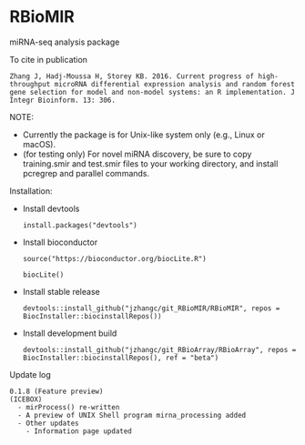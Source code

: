 # RBioMIR
miRNA-seq analysis package

To cite in publication
  
    Zhang J, Hadj-Moussa H, Storey KB. 2016. Current progress of high-throughput microRNA differential expression analysis and random forest gene selection for model and non-model systems: an R implementation. J Integr Bioinform. 13: 306.
    

NOTE:

  - Currently the package is for Unix-like system only (e.g., Linux or macOS).
  - (for testing only) For novel miRNA discovery, be sure to copy training.smir and test.smir files to your working directory, and install pcregrep and parallel commands.


Installation:

  - Install devtools
  
        install.packages("devtools")
    
  - Install bioconductor
  
        source("https://bioconductor.org/biocLite.R")
      
        biocLite()
    
  - Install stable release
  
        devtools::install_github("jzhangc/git_RBioMIR/RBioMIR", repos = BiocInstaller::biocinstallRepos())    

  - Install development build
  
        devtools::install_github("jzhangc/git_RBioArray/RBioArray", repos = BiocInstaller::biocinstallRepos(), ref = "beta")  


Update log

    0.1.8 (Feature preview)
    (ICEBOX)
      - mirProcess() re-written
      - A preview of UNIX Shell program mirna_processing added
      - Other updates
        - Information page updated
